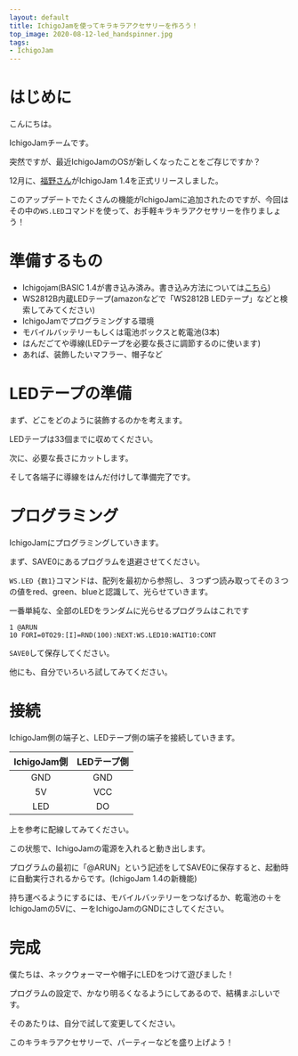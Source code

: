 ```yaml
---
layout: default
title: IchigoJamを使ってキラキラアクセサリーを作ろう！
top_image: 2020-08-12-led_handspinner.jpg
tags:
- IchigoJam
---
```

# はじめに
こんにちは。

IchigoJamチームです。

突然ですが、最近IchigoJamのOSが新しくなったことをご存じですか？

12月に、[福野さん](https://fukuno.jig.jp)がIchigoJam 1.4を正式リリースしました。

このアップデートでたくさんの機能がIchigoJamに追加されたのですが、今回はその中の`WS.LED`コマンドを使って、お手軽キラキラアクセサリーを作りましょう！

# 準備するもの
- Ichigojam(BASIC 1.4が書き込み済み。書き込み方法については[こちら](https://15jamrecipe.jimdofree.com/%E5%91%A8%E8%BE%BA%E6%A9%9F%E5%99%A8/%E3%83%91%E3%82%BD%E3%82%B3%E3%83%B3%E3%81%A8%E6%8E%A5%E7%B6%9A/%E3%83%95%E3%82%A1%E3%83%BC%E3%83%A0%E3%82%A6%E3%82%A7%E3%82%A2%E6%9B%B4%E6%96%B0/))
- WS2812B内蔵LEDテープ(amazonなどで「WS2812B LEDテープ」などと検索してみてください)
- IchigoJamでプログラミングする環境
- モバイルバッテリーもしくは電池ボックスと乾電池(3本)
- はんだごてや導線(LEDテープを必要な長さに調節するのに使います)
- あれば、装飾したいマフラー、帽子など

# LEDテープの準備
まず、どこをどのように装飾するのかを考えます。

LEDテープは33個までに収めてください。

次に、必要な長さにカットします。

そして各端子に導線をはんだ付けして準備完了です。

# プログラミング
IchigoJamにプログラミングしていきます。

まず、SAVE0にあるプログラムを退避させてください。

`WS.LED {数1}`コマンドは、配列を最初から参照し、３つずつ読み取ってその３つの値をred、green、blueと認識して、光らせていきます。

一番単純な、全部のLEDをランダムに光らせるプログラムはこれです
```
1 @ARUN
10 FORI=0TO29:[I]=RND(100):NEXT:WS.LED10:WAIT10:CONT
```
`SAVE0`して保存してください。

他にも、自分でいろいろ試してみてください。

# 接続
IchigoJam側の端子と、LEDテープ側の端子を接続していきます。

| IchigoJam側 | LEDテープ側 |
| :---: | :---: |
| GND | GND |
| 5V | VCC |
| LED | DO |

上を参考に配線してみてください。

この状態で、IchigoJamの電源を入れると動き出します。

プログラムの最初に「@ARUN」という記述をしてSAVE0に保存すると、起動時に自動実行されるからです。(IchigoJam 1.4の新機能)

持ち運べるようにするには、モバイルバッテリーをつなげるか、乾電池の＋をIchigoJamの5Vに、ーをIchigoJamのGNDにさしてください。

# 完成
僕たちは、ネックウォーマーや帽子にLEDをつけて遊びました！

プログラムの設定で、かなり明るくなるようにしてあるので、結構まぶしいです。

そのあたりは、自分で試して変更してください。

このキラキラアクセサリーで、パーティーなどを盛り上げよう！
